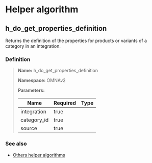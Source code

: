 # Helper algorithm

## h_do_get_properties_definition

Returns the definition of the properties for products or variants of a category in an integration.
    
### Definition

> **Name:** h_do_get_properties_definition
> 
> **Namespace:** OMNAv2
>
> **Parameters:**
> 
> | Name | Required | Type |
> | --- | --- | --- |
> | integration | true |  |
> | category_id | true |  |
> | source | true |  |

### See also
* [Others helper algorithms](overview?id=h_do_get_properties_definition)